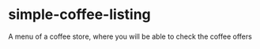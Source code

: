# simple-coffee-listing
A menu of a coffee store, where you will be able to check the coffee offers
